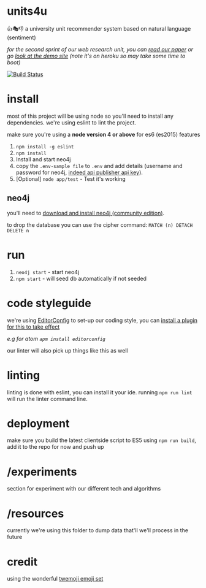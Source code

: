 # units4u
:+1::performing_arts::-1: a university unit recommender system based on natural language (sentiment)

_for the second sprint of our web research unit, you can [read our paper](https://docs.google.com/document/d/1oy942wvf2_ky_KW5UOGM7cLmYUq7qCcSS8G49cOBxKk) or go [look at the demo site](https://units4u.herokuapp.com/) (note it's on heroku so may take some time to boot)_

[![Build Status](https://travis-ci.org/zaccolley/units4u.svg?branch=master)](https://travis-ci.org/zaccolley/units4u)

# install

most of this project will be using node so you'll need to install any dependencies. we're using eslint to lint the project.

make sure you're using a **node version 4 or above** for es6 (es2015) features

1. `npm install -g eslint`
2. `npm install`
3. Install and start neo4j
4. copy the `.env-sample file` to `.env` and add details (username and password for neo4j, [indeed api publisher api key](http://www.indeed.co.uk/publisher)).
7. [Optional] `node app/test` - Test it's working

## neo4j

you'll need to [download and install neo4j (community edition)](http://neo4j.com/download/).

to drop the database you can use the cipher command: `MATCH (n) DETACH DELETE n`

# run

1. `neo4j start` - start neo4j
2. `npm start` - will seed db automatically if not seeded

# code styleguide

we're using [EditorConfig](http://editorconfig.org) to set-up our coding style, you can [install a plugin for this to take effect](http://editorconfig.org/#download)

_e.g for atom `apm install editorconfig`_

our linter will also pick up things like this as well

# linting

linting is done with eslint, you can install it your ide. running `npm run lint` will run the linter command line.

# deployment

make sure you build the latest clientside script to ES5 using `npm run build`, add it to the repo for now and push up

# /experiments

section for experiment with our different tech and algorithms

# /resources

currently we're using this folder to dump data that'll we'll process in the future

# credit

using the wonderful [twemoji emoji set](https://github.com/twitter/twemoji)
